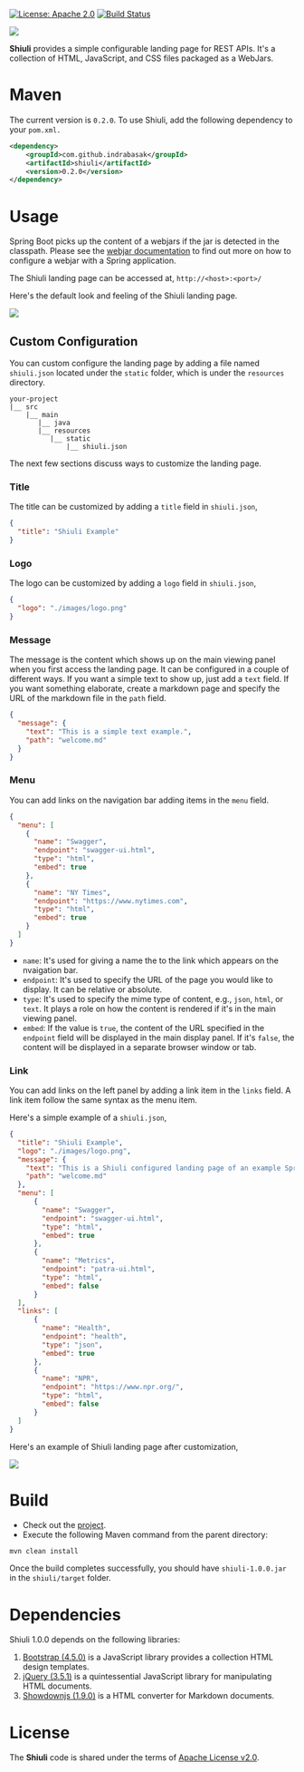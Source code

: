 [![License: Apache 2.0](https://img.shields.io/badge/License-Apache%202.0-blue.svg)](https://opensource.org/licenses/Apache-2.0) [![Build Status][travis-badge]][travis-badge-url]

![](./images/shiuli-title.png)

**Shiuli** provides a simple configurable landing page for REST APIs. It's a collection 
of HTML, JavaScript, and CSS files packaged as a WebJars.

# Maven

The current version is `0.2.0`. To use Shiuli, add the following dependency to your `pom.xml.`

```xml
<dependency>
    <groupId>com.github.indrabasak</groupId>
    <artifactId>shiuli</artifactId>
    <version>0.2.0</version>
</dependency>
```
# Usage
Spring Boot picks up the content of a webjars if the jar is detected in the classpath. 
Please see the [webjar documentation](https://www.webjars.org/documentation#springboot) 
to find out more on how to configure a webjar with a Spring application.

The Shiuli landing page can be accessed at, `http://<host>:<port>/`

Here's the default look and feeling of the Shiuli landing page.

![](./images/default-landing-page.png)

## Custom Configuration
You can custom configure the landing page by adding a file named `shiuli.json` 
located under the `static` folder, which is under the `resources` directory.

```
your-project
|__ src
    |__ main
       |__ java
       |__ resources
          |__ static
              |__ shiuli.json
```

The next few sections discuss ways to customize the landing page.

### Title 
The title can be customized by adding a `title` field in `shiuli.json`,
```json
{
  "title": "Shiuli Example"
}
```

### Logo
The logo can be customized by adding a `logo` field in `shiuli.json`,
```json
{
  "logo": "./images/logo.png"
}
``` 

### Message
The message is the content which shows up on the main viewing panel when you
first access the landing page. It can be configured in a couple of different
ways. If you want a simple text to show up, just add a `text` field. If you want
something elaborate, create a markdown page and specify the URL of the markdown
file in the `path` field. 

```json
{
  "message": {
    "text": "This is a simple text example.",
    "path": "welcome.md"
  }
}
```

### Menu
You can add links on the navigation bar adding items in the `menu` field.

```json
{
  "menu": [
    {
      "name": "Swagger",
      "endpoint": "swagger-ui.html",
      "type": "html",
      "embed": true
    },
    {
      "name": "NY Times",
      "endpoint": "https://www.nytimes.com",
      "type": "html",
      "embed": true
    }
  ]
}
```

  - `name`: It's used for giving a name the to the link which appears on 
  the nvaigation bar.
  - `endpoint`: It's used to specify the URL of the page you would like to 
  display. It can be relative or absolute.
  - `type`: It's used to specify the mime type of content, e.g., `json`, `html`, or `text`.
  It plays a role on how the content is rendered if it's in the main viewing 
  panel.
  - `embed`: If the value is `true`, the content of the URL specified in the
  `endpoint` field will be displayed in the main display panel. If it's `false`,
  the content will be displayed in a separate browser window or tab.
 
### Link
You can add links on the left panel by adding a link item in the `links` field.
A link item follow the same syntax as the menu item.

Here's a simple example of a `shiuli.json`,

```json
{
  "title": "Shiuli Example",
  "logo": "./images/logo.png",
  "message": {
    "text": "This is a Shiuli configured landing page of an example Spring Boot application.",
    "path": "welcome.md"
  },
  "menu": [
      {
        "name": "Swagger",
        "endpoint": "swagger-ui.html",
        "type": "html",
        "embed": true
      },
      {
        "name": "Metrics",
        "endpoint": "patra-ui.html",
        "type": "html",
        "embed": false
      }
  ],
  "links": [
      {
        "name": "Health",
        "endpoint": "health",
        "type": "json",
        "embed": true
      },
      {
        "name": "NPR",
        "endpoint": "https://www.npr.org/",
        "type": "html",
        "embed": false
      }
  ]
}
```

Here's an example of Shiuli landing page after customization,

![](./images/custom-landing-page.png)

# Build
* Check out the [project](https://github.com/indrabasak/shiuli).
* Execute the following Maven command from the parent directory:
```
mvn clean install
```
Once the build completes successfully, you should have `shiuli-1.0.0.jar` in the `shiuli/target` folder.

# Dependencies
Shiuli 1.0.0 depends on the following libraries:
1. [Bootstrap (4.5.0)](https://getbootstrap.com/) is a JavaScript library provides a collection HTML design templates. 
3. [jQuery (3.5.1)](http://jquery.com/) is a quintessential JavaScript library for manipulating HTML documents.
3. [Showdownjs (1.9.0)](http://showdownjs.com/) is a HTML converter for Markdown documents.

# License
The __Shiuli__ code is shared under the terms of [Apache License v2.0](https://opensource.org/licenses/Apache-2.0).

[travis-badge]: https://travis-ci.org/indrabasak/shiuli.svg?branch=master
[travis-badge-url]: https://travis-ci.org/indrabasak/shiuli


